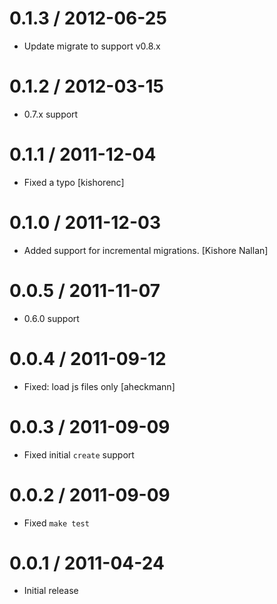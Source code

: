 
0.1.3 / 2012-06-25 
==================

  * Update migrate to support v0.8.x

0.1.2 / 2012-03-15 
==================

  * 0.7.x support

0.1.1 / 2011-12-04 
==================

  * Fixed a typo [kishorenc]

0.1.0 / 2011-12-03 
==================

  * Added support for incremental migrations. [Kishore Nallan]

0.0.5 / 2011-11-07 
==================

  * 0.6.0 support

0.0.4 / 2011-09-12 
==================

  * Fixed: load js files only [aheckmann]

0.0.3 / 2011-09-09 
==================

  * Fixed initial `create` support

0.0.2 / 2011-09-09 
==================

  * Fixed `make test`

0.0.1 / 2011-04-24 
==================

  * Initial release
